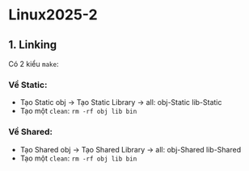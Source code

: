 # Linux2025-2

## 1. Linking
Có 2 kiểu `make`:

### Về Static:
- Tạo Static obj → Tạo Static Library → all: obj-Static lib-Static
- Tạo một `clean`: `rm -rf obj lib bin`

### Về Shared:
- Tạo Shared obj → Tạo Shared Library → all: obj-Shared lib-Shared
- Tạo một `clean`: `rm -rf obj lib bin`

